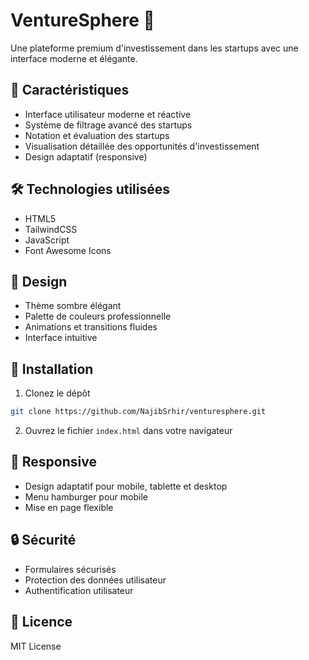 # VentureSphere 🚀

Une plateforme premium d'investissement dans les startups avec une interface moderne et élégante.

## 🌟 Caractéristiques

- Interface utilisateur moderne et réactive
- Système de filtrage avancé des startups
- Notation et évaluation des startups
- Visualisation détaillée des opportunités d'investissement
- Design adaptatif (responsive)

## 🛠️ Technologies utilisées

- HTML5
- TailwindCSS
- JavaScript
- Font Awesome Icons

## 🎨 Design

- Thème sombre élégant
- Palette de couleurs professionnelle
- Animations et transitions fluides
- Interface intuitive

## 🚀 Installation

1. Clonez le dépôt
```bash
git clone https://github.com/NajibSrhir/venturesphere.git
```

2. Ouvrez le fichier `index.html` dans votre navigateur

## 📱 Responsive

- Design adaptatif pour mobile, tablette et desktop
- Menu hamburger pour mobile
- Mise en page flexible

## 🔒 Sécurité

- Formulaires sécurisés
- Protection des données utilisateur
- Authentification utilisateur

## 📄 Licence

MIT License
